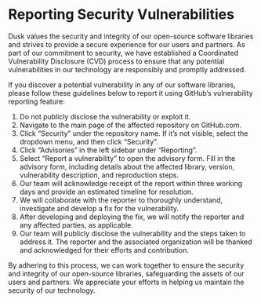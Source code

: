 # Reporting Security Vulnerabilities
Dusk values the security and integrity of our open-source software libraries and strives to provide a secure experience for our users and partners. As part of our commitment to security, we have established a Coordinated Vulnerability Disclosure (CVD) process to ensure that any potential vulnerabilities in our technology are responsibly and promptly addressed.

If you discover a potential vulnerability in any of our software libraries, please follow these guidelines below to report it using GitHub’s vulnerability reporting feature:

1. Do not publicly disclose the vulnerability or exploit it.
2. Navigate to the main page of the affected repository on GitHub.com.
3. Click “Security” under the repository name. If it’s not visible, select the dropdown menu, and then click “Security”.
4. Click “Advisories” in the left sidebar under “Reporting”.
5. Select “Report a vulnerability” to open the advisory form. Fill in the advisory form, including details about the affected library, version, vulnerability description, and reproduction steps.
6. Our team will acknowledge receipt of the report within three working days and provide an estimated timeline for resolution.
7. We will collaborate with the reporter to thoroughly understand, investigate and develop a fix for the vulnerability.
8. After developing and deploying the fix, we will notify the reporter and any affected parties, as applicable.
9. Our team will publicly disclose the vulnerability and the steps taken to address it. The reporter and the associated organization will be thanked and acknowledged for their efforts and contribution.

By adhering to this process, we can work together to ensure the security and integrity of our open-source libraries, safeguarding the assets of our users and partners. We appreciate your efforts in helping us maintain the security of our technology.
